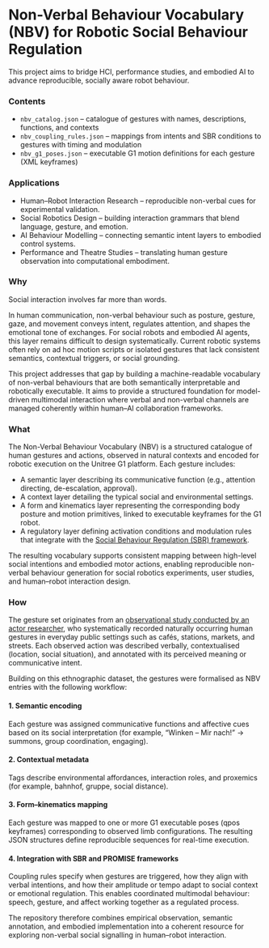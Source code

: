 # Non-Verbal Behaviour Vocabulary (NBV) for Robotic Social Behaviour Regulation
This project aims to bridge HCI, performance studies, and embodied AI to advance reproducible, socially aware robot behaviour.

### Contents
- `nbv_catalog.json` – catalogue of gestures with names, descriptions, functions, and contexts
- `nbv_coupling_rules.json` – mappings from intents and SBR conditions to gestures with timing and modulation
- `nbv_g1_poses.json` – executable G1 motion definitions for each gesture (XML keyframes)

### Applications
- Human–Robot Interaction Research – reproducible non-verbal cues for experimental validation.
- Social Robotics Design – building interaction grammars that blend language, gesture, and emotion.
- AI Behaviour Modelling – connecting semantic intent layers to embodied control systems.
- Performance and Theatre Studies – translating human gesture observation into computational embodiment.

### Why
Social interaction involves far more than words.

In human communication, non-verbal behaviour such as posture, gesture, gaze, and movement conveys intent, regulates attention, and shapes the emotional tone of exchanges. For social robots and embodied AI agents, this layer remains difficult to design systematically. Current robotic systems often rely on ad hoc motion scripts or isolated gestures that lack consistent semantics, contextual triggers, or social grounding.

This project addresses that gap by building a machine-readable vocabulary of non-verbal behaviours that are both semantically interpretable and robotically executable. It aims to provide a structured foundation for model-driven multimodal interaction where verbal and non-verbal channels are managed coherently within human–AI collaboration frameworks.

### What
The Non-Verbal Behaviour Vocabulary (NBV) is a structured catalogue of human gestures and actions, observed in natural contexts and encoded for robotic execution on the Unitree G1 platform.
Each gesture includes:
- A semantic layer describing its communicative function (e.g., attention directing, de-escalation, approval).
- A context layer detailing the typical social and environmental settings.
- A form and kinematics layer representing the corresponding body posture and motion primitives, linked to executable keyframes for the G1 robot.
- A regulatory layer defining activation conditions and modulation rules that integrate with the [Social Behaviour Regulation (SBR) framework](https://github.com/zhaw-iwi/socialbehaviourregulation_pub).

The resulting vocabulary supports consistent mapping between high-level social intentions and embodied motor actions, enabling reproducible non-verbal behaviour generation for social robotics experiments, user studies, and human–robot interaction design.

### How
The gesture set originates from an [observational study conducted by an actor researcher](https://lachenmithandvordemmund.wordpress.com), who systematically recorded naturally occurring human gestures in everyday public settings such as cafés, stations, markets, and streets. Each observed action was described verbally, contextualised (location, social situation), and annotated with its perceived meaning or communicative intent.

Building on this ethnographic dataset, the gestures were formalised as NBV entries with the following workflow:

#### 1. Semantic encoding
Each gesture was assigned communicative functions and affective cues based on its social interpretation (for example, “Winken – Mir nach!” → summons, group coordination, engaging).

#### 2. Contextual metadata
Tags describe environmental affordances, interaction roles, and proxemics (for example, bahnhof, gruppe, social distance).

#### 3. Form–kinematics mapping
Each gesture was mapped to one or more G1 executable poses (qpos keyframes) corresponding to observed limb configurations.
The resulting JSON structures define reproducible sequences for real-time execution.

#### 4. Integration with SBR and PROMISE frameworks
Coupling rules specify when gestures are triggered, how they align with verbal intentions, and how their amplitude or tempo adapt to social context or emotional regulation.
This enables coordinated multimodal behaviour: speech, gesture, and affect working together as a regulated process.

The repository therefore combines empirical observation, semantic annotation, and embodied implementation into a coherent resource for exploring non-verbal social signalling in human–robot interaction.

